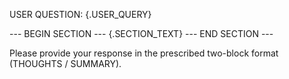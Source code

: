 USER QUESTION:
{.USER_QUERY}

--- BEGIN SECTION ---
{.SECTION_TEXT}
--- END SECTION ---

Please provide your response in the prescribed two-block format (THOUGHTS / SUMMARY).
